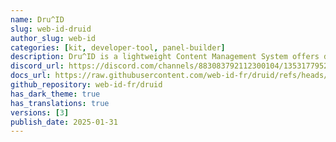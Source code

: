 ```yaml
---
name: Dru^ID
slug: web-id-druid
author_slug: web-id
categories: [kit, developer-tool, panel-builder]
description: Dru^ID is a lightweight Content Management System offers developers tools to manage content in an existing Laravel project or from scratch.
discord_url: https://discord.com/channels/883083792112300104/1353177952338051103
docs_url: https://raw.githubusercontent.com/web-id-fr/druid/refs/heads/main/README.md
github_repository: web-id-fr/druid
has_dark_theme: true
has_translations: true
versions: [3]
publish_date: 2025-01-31
---
```

